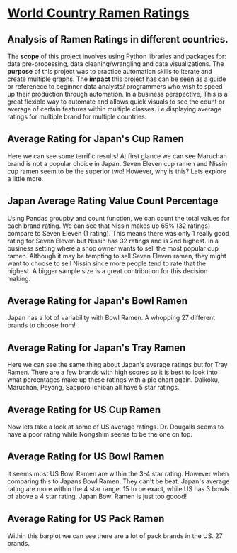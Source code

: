 # [World Country Ramen Ratings](https://jdelva2.github.io/World-Country-Ramen-Ratings/)


## Analysis of Ramen Ratings in different countries.
The **scope** of this project involves using Python libraries and packages for: data pre-processing, data cleaning/wrangling and data visualizations.
The **purpose** of this project was to practice automation skills to iterate and create multiple graphs.
The **impact** this project has can be seen as a guide or referenece to beginner data analysts/ programmers who wish to speed up their production through automation. In a business perspective, This is a great flexible way to automate and allows quick visuals to see the count or average of certain features within multiple classes. i.e displaying average ratings for multiple brand for multiple countries.

## Average Rating for Japan's Cup Ramen
  Here we can see some terrific results! At first glance we can see Maruchan brand is not a popular choice in Japan. Seven Eleven cup ramen and Nissin cup ramen seem to be the superior two!
  However, why is this? Lets explore a little more.
![]()
## Japan Average Rating Value Count Percentage 
  Using Pandas groupby and count function, we can count the total values for each brand rating. We can see that Nissin makes up 65% (32 ratings) compare to Seven Eleven (1 rating).
  This means there was only 1 really good rating for Seven Eleven but Nissin has 32 ratings and is 2nd highest. In a business setting where a shop owner wants to sell the most popular cup ramen. Although it may be tempting to sell Seven Eleven ramen, they might want to choose to sell Nissin since more people tend to rate that the highest. A bigger sample size is a great contribution for this decision making.
![]()
## Average Rating for Japan's Bowl Ramen
Japan has a lot of variability with Bowl Ramen. A whopping 27 different brands to choose from!
![]()
## Average Rating for Japan's Tray Ramen
Here we can see the same thing about Japan's average ratings but for Tray Ramen. There are a few brands with high scores so it is best to look into what percentages make up these ratings with a pie chart again. Daikoku, Maruchan, Peyang, Sapporo Ichiban all have 5 star ratings.
![]()
## Average Rating for US Cup Ramen
Now lets take a look at some of US average ratings. Dr. Dougalls seems to have a poor rating while Nongshim seems to be the one on top.
![]()
## Average Rating for US Bowl Ramen
It seems most US Bowl Ramen are within the 3-4 star rating. However when comparing this to Japans Bowl Ramen. They can't be beat. Japan's average rating are more within the 4 star range. 15 to be exact, while US has 3 bowls of above a 4 star rating. Japan Bowl Ramen is just too goood!
![]()
## Average Rating for US Pack Ramen
Within this barplot we can see there are a lot of pack brands in the US. 27 brands.
![]()
